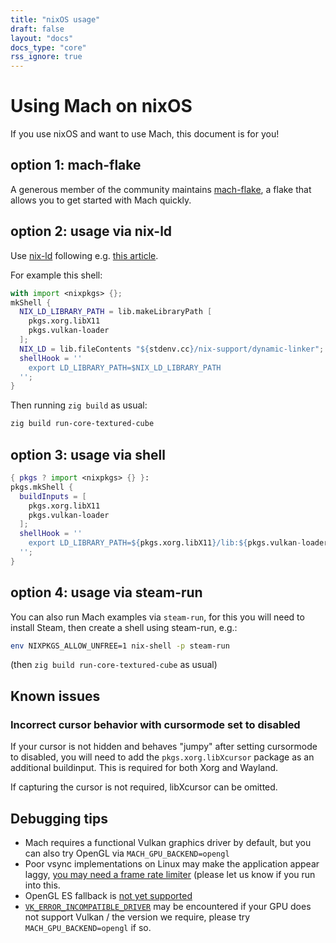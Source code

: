 ```yaml
---
title: "nixOS usage"
draft: false
layout: "docs"
docs_type: "core"
rss_ignore: true
---
```


# Using Mach on nixOS

If you use nixOS and want to use Mach, this document is for you!

## option 1: mach-flake

A generous member of the community maintains [mach-flake](https://github.com/Cloudef/mach-flake), a flake that allows you to get started with Mach quickly.

## option 2: usage via nix-ld

Use [nix-ld](https://github.com/Mic92/nix-ld) following e.g. [this article](https://blog.thalheim.io/2022/12/31/nix-ld-a-clean-solution-for-issues-with-pre-compiled-executables-on-nixos/).

For example this shell:

```nix
with import <nixpkgs> {};
mkShell {
  NIX_LD_LIBRARY_PATH = lib.makeLibraryPath [
    pkgs.xorg.libX11
    pkgs.vulkan-loader
  ];
  NIX_LD = lib.fileContents "${stdenv.cc}/nix-support/dynamic-linker";
  shellHook = ''
    export LD_LIBRARY_PATH=$NIX_LD_LIBRARY_PATH
  '';
}
```

Then running `zig build` as usual:

```sh
zig build run-core-textured-cube
```

## option 3: usage via shell

```nix
{ pkgs ? import <nixpkgs> {} }:
pkgs.mkShell {
  buildInputs = [
    pkgs.xorg.libX11
    pkgs.vulkan-loader
  ];
  shellHook = ''
    export LD_LIBRARY_PATH=${pkgs.xorg.libX11}/lib:${pkgs.vulkan-loader}/lib:$LD_LIBRARY_PATH
  '';
}
```

## option 4: usage via steam-run

You can also run Mach examples via `steam-run`, for this you will need to install Steam, then create a shell using steam-run, e.g.:

```sh
env NIXPKGS_ALLOW_UNFREE=1 nix-shell -p steam-run
```

(then `zig build run-core-textured-cube` as usual)

## Known issues
### Incorrect cursor behavior with cursormode set to disabled

If your cursor is not hidden and behaves "jumpy" after setting cursormode to disabled, you will need to add the `pkgs.xorg.libXcursor` package as an additional buildinput. This is required for both Xorg and Wayland.

If capturing the cursor is not required, libXcursor can be omitted.

## Debugging tips

* Mach requires a functional Vulkan graphics driver by default, but you can also try OpenGL via `MACH_GPU_BACKEND=opengl`
* Poor vsync implementations on Linux may make the application appear laggy, [you may need a frame rate limiter](https://github.com/hexops/mach/issues/444#issuecomment-1369186927) (please let us know if you run into this.
* OpenGL ES fallback is [not yet supported](https://github.com/hexops/mach/issues/471)
* [`VK_ERROR_INCOMPATIBLE_DRIVER`](https://github.com/hexops/mach/issues/458) may be encountered if your GPU does not support Vulkan / the version we require, please try `MACH_GPU_BACKEND=opengl` if so.
